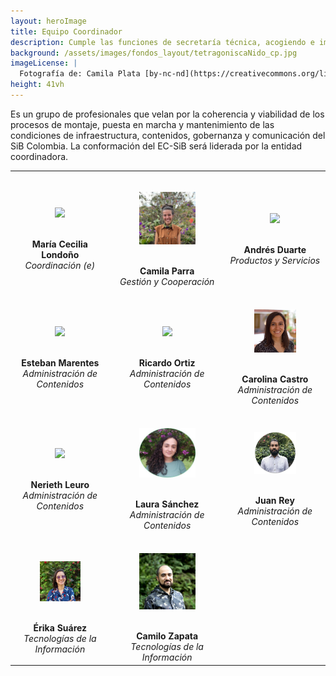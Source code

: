 ```yaml
---
layout: heroImage
title: Equipo Coordinador
description: Cumple las funciones de secretaría técnica, acogiendo e implementando las recomendaciones del Comité Directivo del SiB Colombia (CD-SiB).
background: /assets/images/fondos_layout/tetragoniscaNido_cp.jpg
imageLicense: |
  Fotografía de: Camila Plata [by-nc-nd](https://creativecommons.org/licenses/by-nc-nd/2.0/)  vía [Flickr](https://www.flickr.com/photos/camisilver/) 
height: 41vh
---
```


Es un grupo de profesionales que velan por la coherencia y viabilidad de los procesos de montaje, puesta en marcha y mantenimiento de las condiciones de infraestructura, contenidos, gobernanza y comunicación del SiB Colombia. La conformación del EC-SiB será liderada por la entidad coordinadora.

|     |     |     |
|:---:|:---:|:---:|
|<BR><figure class="image is-128x128"><img class="is-rounded" src="/acercade/imagenes/equipocoordinador/EC-SiB_MariaLondono.jpg"></figure><BR> **María Cecilia Londoño** <BR> _Coordinación (e)_ | <BR><figure class="image is-128x128"><img class="is-rounded" src="/acercade/imagenes/equipocoordinador/EC-SiB_CamilaParra.jpeg"></figure><BR> **Camila Parra** <BR> _Gestión y Cooperación_ | <BR><figure class="image is-128x128"><img class="is-rounded" src="/acercade/imagenes/equipocoordinador/EC-SiB_AndresDuarte.jpg"></figure><BR> **Andrés Duarte** <BR> _Productos y Servicios_ |
|<BR><figure class="image is-128x128"><img class="is-rounded" src="/acercade/imagenes/equipocoordinador/EC-SiB_EstebanMarentes.jpg"></figure><BR> **Esteban Marentes** <BR> _Administración de Contenidos_ | <BR><figure class="image is-128x128"><img class="is-rounded" src="/acercade/imagenes/equipocoordinador/EC-SiB_RicardoOrtiz.jpg"></figure><BR> **Ricardo Ortiz** <BR> _Administración de Contenidos_ | <BR><figure class="image is-128x128"><img class="is-rounded" src="/acercade/imagenes/equipocoordinador/EC-SiB_CarolinaCastro.jpg"></figure><BR> **Carolina Castro** <BR> _Administración de Contenidos_ |
|<BR><figure class="image is-128x128"><img class="is-rounded" src="/acercade/imagenes/equipocoordinador/EC-SiB_NeriethLeuro.jpg"></figure><BR> **Nerieth  Leuro** <BR> _Administración de Contenidos_ | <BR><figure class="image is-128x128"><img class="is-rounded" src="/acercade/imagenes/equipocoordinador/EC-SiB_LauraSanchez.jpg"></figure><BR> **Laura Sánchez** <BR> _Administración de Contenidos_ | <BR><figure class="image is-128x128"><img class="is-rounded" src="/acercade/imagenes/equipocoordinador/EC-SiB_JuanRey.jpg"></figure><BR> **Juan Rey** <BR> _Administración de Contenidos_ |
|<BR><figure class="image is-128x128"><img class="is-rounded" src="/acercade/imagenes/equipocoordinador/EC-SiB_ErikaSuarez.png"></figure><BR> **Érika Suárez** <BR> _Tecnologías de la Información_ | <BR><figure class="image is-128x128"><img class="is-rounded" src="/acercade/imagenes/equipocoordinador/EC-SiB_CamiloZapata.png"></figure><BR> **Camilo Zapata** <BR> _Tecnologías de la Información_ | |
